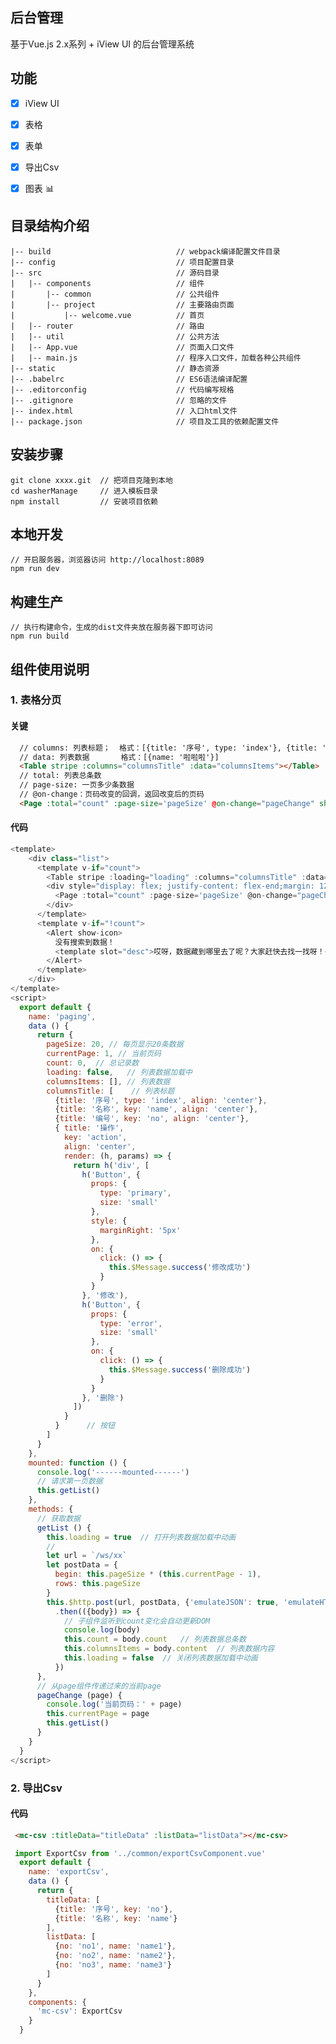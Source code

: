 
## 后台管理 ##
基于Vue.js 2.x系列 + iView UI 的后台管理系统

## 功能 ##
- [x] iView UI
- [x] 表格
- [x] 表单
- [x] 导出Csv
- [x] 图表 :bar_chart:


## 目录结构介绍 ##

	|-- build                            // webpack编译配置文件目录
	|-- config                           // 项目配置目录
	|-- src                              // 源码目录
	|   |-- components                   // 组件
	|       |-- common                   // 公共组件
	|       |-- project                  // 主要路由页面
	|           |-- welcome.vue          // 首页
	|   |-- router                       // 路由
	|   |-- util                         // 公共方法 
	|   |-- App.vue                      // 页面入口文件
	|   |-- main.js                      // 程序入口文件，加载各种公共组件
	|-- static                           // 静态资源
	|-- .babelrc                         // ES6语法编译配置
	|-- .editorconfig                    // 代码编写规格
	|-- .gitignore                       // 忽略的文件
	|-- index.html                       // 入口html文件
	|-- package.json                     // 项目及工具的依赖配置文件


## 安装步骤 ##

	git clone xxxx.git  // 把项目克隆到本地
	cd washerManage     // 进入模板目录
	npm install         // 安装项目依赖

## 本地开发 ##

	// 开启服务器，浏览器访问 http://localhost:8089
	npm run dev

## 构建生产 ##

	// 执行构建命令，生成的dist文件夹放在服务器下即可访问
	npm run build

## 组件使用说明 ##

### 1. 表格分页 ###
#### 关键 ####
```html
  // columns: 列表标题；  格式：[{title: '序号', type: 'index'}, {title: '名称', key: 'name'}]
  // data: 列表数据       格式：[{name: '啦啦啦'}]
  <Table stripe :columns="columnsTitle" :data="columnsItems"></Table>
  // total: 列表总条数
  // page-size: 一页多少条数据
  // @on-change：页码改变的回调，返回改变后的页码
  <Page :total="count" :page-size='pageSize' @on-change="pageChange" show-total show-elevator></Page>
```
#### 代码 ####
```JavaScript
<template>
    <div class="list">
      <template v-if="count">
        <Table stripe :loading="loading" :columns="columnsTitle" :data="columnsItems"></Table>
        <div style="display: flex; justify-content: flex-end;margin: 12px 0;">
          <Page :total="count" :page-size='pageSize' @on-change="pageChange" show-total show-elevator></Page>
        </div>
      </template>
      <template v-if="!count">
        <Alert show-icon>
          没有搜索到数据！
          <template slot="desc">哎呀，数据藏到哪里去了呢？大家赶快去找一找呀！</template>
        </Alert>
      </template>
    </div>
</template>
<script>
  export default {
    name: 'paging',
    data () {
      return {
        pageSize: 20, // 每页显示20条数据
        currentPage: 1, // 当前页码
        count: 0,  // 总记录数
        loading: false,   // 列表数据加载中
        columnsItems: [], // 列表数据
        columnsTitle: [    // 列表标题
          {title: '序号', type: 'index', align: 'center'},
          {title: '名称', key: 'name', align: 'center'},
          {title: '编号', key: 'no', align: 'center'},
          { title: '操作',
            key: 'action',
            align: 'center',
            render: (h, params) => {
              return h('div', [
                h('Button', {
                  props: {
                    type: 'primary',
                    size: 'small'
                  },
                  style: {
                    marginRight: '5px'
                  },
                  on: {
                    click: () => {
                      this.$Message.success('修改成功')
                    }
                  }
                }, '修改'),
                h('Button', {
                  props: {
                    type: 'error',
                    size: 'small'
                  },
                  on: {
                    click: () => {
                      this.$Message.success('删除成功')
                    }
                  }
                }, '删除')
              ])
            }
          }      // 按钮
        ]
      }
    },
    mounted: function () {
      console.log('------mounted------')
      // 请求第一页数据
      this.getList()
    },
    methods: {
      // 获取数据
      getList () {
        this.loading = true  // 打开列表数据加载中动画
        //
        let url = `/ws/xx`
        let postData = {
          begin: this.pageSize * (this.currentPage - 1),
          rows: this.pageSize
        }
        this.$http.post(url, postData, {'emulateJSON': true, 'emulateHTTP': true})
          .then(({body}) => {
            // 子组件监听到count变化会自动更新DOM
            console.log(body)
            this.count = body.count   // 列表数据总条数
            this.columnsItems = body.content  // 列表数据内容
            this.loading = false  // 关闭列表数据加载中动画
          })
      },
      // 从page组件传递过来的当前page
      pageChange (page) {
        console.log('当前页码：' + page)
        this.currentPage = page
        this.getList()
      }
    }
  }
</script>
```

### 2. 导出Csv ###
#### 代码 ####
```html
 <mc-csv :titleData="titleData" :listData="listData"></mc-csv>
```
```JavaScript
 import ExportCsv from '../common/exportCsvComponent.vue'
  export default {
    name: 'exportCsv',
    data () {
      return {
        titleData: [
          {title: '序号', key: 'no'},
          {title: '名称', key: 'name'}
        ],
        listData: [
          {no: 'no1', name: 'name1'},
          {no: 'no2', name: 'name2'},
          {no: 'no3', name: 'name3'}
        ]
      }
    },
    components: {
      'mc-csv': ExportCsv
    }
  }
```

